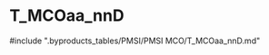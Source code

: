 # T_MCOaa_nnD

<!-- ATTENTION : Ne pas supprimer ou modifier la ligne ci-dessous -->
#include ".byproducts_tables/PMSI/PMSI MCO/T_MCOaa_nnD.md"
<!-- ATTENTION : Ne pas supprimer ou modifier la ligne ci-dessus -->
